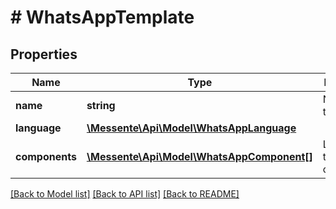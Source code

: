 # # WhatsAppTemplate

## Properties

Name | Type | Description | Notes
------------ | ------------- | ------------- | -------------
**name** | **string** | Name of the template |
**language** | [**\Messente\Api\Model\WhatsAppLanguage**](WhatsAppLanguage.md) |  |
**components** | [**\Messente\Api\Model\WhatsAppComponent[]**](WhatsAppComponent.md) | List of template components | [optional]

[[Back to Model list]](../../README.md#models) [[Back to API list]](../../README.md#endpoints) [[Back to README]](../../README.md)
